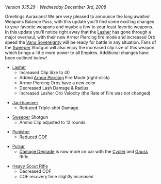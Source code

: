 _Version 3.15.29 - Wednesday December 3rd, 2008_

Greetings Auraxians! We are very pleased to announce the long awaited Weapons
Balance Pass, with this update you'll find some exciting changes to your
favorite weapons and maybe a few to your least favorite weapons. In this update
you'll notice right away that the [Lasher](../weapons/Lasher.md) has gone
through a major overhaul, with their new Armor Piercing fire mode and increased
Orb speed the [Vanu Sovereignty](../factions/Vanu_Sovereignty.md) will be ready for
battle in any situation. Fans of the [Sweeper](../weapons/Sweeper.md) Shotgun
will also enjoy the increased clip size of this weapon which brings a little
more power to all Empires. Additional changes have been outlined below!

- [Lasher](../weapons/Lasher.md)
  - Increased Clip Size to 40
  - Added [Armor Piercing](../terminology/Armor_Piercing.md) Fire Mode
    (right-click)
  - Armor Piercing Orbs have a new color
  - Decreased Lash Damage & Radius
  - Increased Lasher Orb Velocity (the Rate of Fire was not changed)

<!-- -->

- [Jackhammer](../weapons/Jackhammer.md)
  - Reduced Triple-shot Damage.

<!-- -->

- [Sweeper](../weapons/Sweeper.md) Shotgun
  - Ammo Clip adjusted to 12 rounds

<!-- -->

- [Punisher](../weapons/Punisher.md)
  - Reduced [COF](../terminology/Cone_of_fire.md)

<!-- -->

- [Pulsar](../weapons/Pulsar.md)
  - [Damage Degrade](../terminology/Damage_Degradation.md) is now more on par
    with the [Cycler](../weapons/Cycler.md) and [Gauss](../weapons/Gauss.md)
    Rifle.

<!-- -->

- [Heavy Scout Rifle](../weapons/Heavy_Scout_Rifle.md)
  - Decreased COF
  - COF recovery time slightly increased
